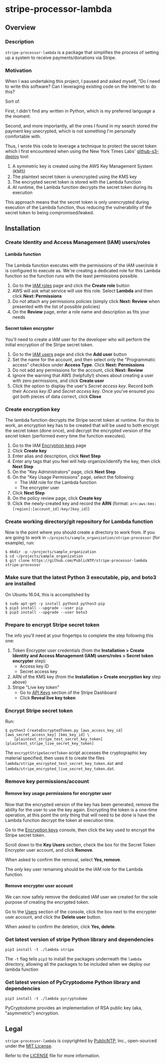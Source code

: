 # stripe-processor-lambda

## Overview

### Description

`stripe-processor-lambda` is a package that simplifies the process of 
setting up a system to receive payments/donations via Stripe.

### Motivation

When I was undertaking this project, I paused and asked myself, 
"Do I need to write this software? Can I leveraging existing code
on the Internet to do this? 

Sort of.

First, I didn't find any written in Python, which is my preferred
language a the moment.

Second, and more importantly, all the ones I found in my search 
stored the payment key unecrypted, which is not something I'm 
personally comfortable with. 

Thus, I wrote this code to leverage a technique to protect the
secret token which I first encountered when using the 
New York Times Labs' [github-s3-deploy](https://github.com/nytlabs/github-s3-deploy) 
tool:

1. A symmetric key is created using the AWS Key Management System (KMS) 
2. The plaintext secret token is unencrypted using the KMS key
3. The encrypted secret token is stored with the Lambda function
4. At runtime, the Lambda function decrypts the secret token during its
execution

This approach means that the secret token is only unencrypted 
during execution of the Lambda function, thus reducing the 
vulnerability of the secret token to being compromised/leaked.

## Installation

### Create Identity and Access Management (IAM) users/roles

#### Lambda function

The Lambda function executes with the permissions of the IAM user/role
it is configured to execute as. We're creating a dedicated role for this
Lambda function so the function runs with the least permissions possible.

1. Go to the [IAM roles](https://console.aws.amazon.com/iam/home#/roles) page
and click the **Create role** button
2. AWS will ask what service will use this role. Select **Lambda** and then 
click **Next: Permissions**
3. Do not attach any permissions policies (simply click **Next: Review** when 
presented with the list of possible policies)
4. On the **Review** page, enter a role name and description as fits your
needs


#### Secret token encrypter

You'll need to create a IAM user for the developer who will perform the initial
encryption of the Stripe secret token.

1. Go to the [IAM users](https://console.aws.amazon.com/iam/home#/users) page
and click the **Add user** button
2. Set the name for the account, and then select _only_ the "Programmatic access"
checkbox under **Access Type**. Click **Next: Permissions**
3. Do not add any permissions for the account, click **Next: Review**
4. Ignore the warning that AWS (helpfully!) shows about creating a user with zero 
permissions, and click **Create user**
5. Click the option to display the user's _Secret access key_. Record both their
_Access key ID_ and _Secret access key_. Once you've ensured you got both pieces
of data correct, click **Close**


### Create encryption key

The lambda function decrypts the Stripe secret token at runtime. For this to 
work, an encryption key has to be created that will be used to both encrypt
the secret token (done once), and decrypt the encrypted version of the secret
token (performed every time the function executes).

1. Go to the IAM [Encryption keys](https://console.aws.amazon.com/iam/home#/encryptionKeys/)
page
2. Click **Create key**
3. Enter alias and description, click **Next Step**
4. Enter any tags that you feel will help organize/identify the key, then click **Next Step**
5. On the "Key Administrators" page, click **Next Step**
6. On the "Key Usage Permissions" page, select the following:
    * The IAM role for the Lambda function 
    * The encrypter user 
7. Click **Next Step**
8. On the policy review page, click **Create key**
9. Click the newly-created key and record the **ARN** (format: 
`arn:aws:kms:[region]:[account_id]:key/[key_id]`)

### Create working directory/git repository for Lambda function

Now is the point where you should create a directory to work from. 
If you are going to work in `~/projects/sample_organization/stripe-processor` (for example),
run:

```Shell
$ mkdir -p ~/projects/sample_organization
$ cd ~/projects/sample_organization
$ git clone https://github.com/PublicNTP/stripe-processor-lambda stripe-processor
```

### Make sure that the latest Python 3 executable, pip, and boto3 are installed

On Ubuntu 16.04, this is accomplished by 
```Shell
$ sudo apt-get -y install python3 python3-pip
$ pip3 install --upgrade --user pip 
$ pip3 install --upgrade --user boto3
```

### Prepare to encrypt Stripe secret token 

The info you'll need at your fingertips to complete the step following this one:

1. Token Encrypter user credentials (from the **Installation > Create 
Identity and Access Management (IAM) users/roles > Secret token encrypter** step):
    * Access key ID
    * Secret access key
2. ARN of the KMS key (from the **Installation > Create encryption key** 
step above)
3. Stripe "Live key token"
    * Go to [API Keys](https://dashboard.stripe.com/account/apikeys) section of the Stripe Dashboard
    * Click **Reveal live key token**

### Encrypt Stripe secret token

Run:

``` Shell
$ python3 CreateEncryptedToken.py [aws_access_key_id] [aws_secret_access_key] [kms_key_id] \
    [plaintext_stripe_test_secret_key_token] [plaintext_stripe_live_secret_key_token]
```

The `encryptStripeSecretToken` script accesses the cryptographic key material specified, 
then uses it to create the files `lambda/stripe_encrypted_test_secret_key_token.dat` and
`lambda/stripe_encrypted_live_secret_key_token.dat`.

### Remove key permissions/account

#### Remove key usage permissions for encrypter user

Now that the encrypted version of the key has been generated, remove the ability
for the user to use the key again. Encrypting the token is a one-time operation,
at this point the only thing that will need to be done is have the Lambda function
decrypt the token at execution time.

Go to the [Encryption keys](https://console.aws.amazon.com/iam/home#/encryptionKeys/) 
console, then click the key used to encrypt the Stripe secret token.

Scroll down to the **Key Users** section, check the box for the Secret Token Encrypter
user account, and click **Remove**. 

When asked to confirm the removal, select **Yes, remove**.

The _only_ key user remaining should be the IAM role for the Lambda function.

#### Remove encrypter user account

We can now safely remove the dedicated IAM user we created for the sole purpose
of creating the encrypted token.

Go to the [Users](https://console.aws.amazon.com/iam/home#/users) section of the console,
click the box next to the encrypter user account, and click the **Delete user** button.

When asked to confirm the deletion, click **Yes, delete**.

### Get latest version of stripe Python library and dependencies

``` Shell
pip3 install -t ./lambda stripe 
```

The `-t` flag tells `pip3` to install the packages underneath the `lambda` directory, 
allowing all the packages to be included when we deploy our lambda function

### Get latest version of PyCryptodome Python library and dependencies

``` Shell
pip3 install -t ./lambda pycryptodome
```

PyCryptodome provides an implementation of RSA public key (aka, "asymmetric") encryption.

## Legal

`stripe-processor-lambda` is copyrighted by [PublicNTP](https://publicntp.org), Inc., 
open-sourced under the [MIT License](https://en.wikipedia.org/wiki/MIT_License). 

Refer to the
[LICENSE](https://github.com/PublicNTP/stripe-processor-lambda/blob/master/LICENSE) 
file for more information.
